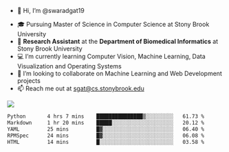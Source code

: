 - 👋 Hi, I’m @swaradgat19
<!-- - 👀 I’m interested in  -->
- 🎓 Pursuing Master of Science in Computer Science at Stony Brook University
- :microscope: **Research Assistant** at the **Department of Biomedical Informatics** at Stony Brook University 
- 💻 I’m currently learning Computer Vision, Machine Learning, Data Visualization and Operating Systems
- 💞️ I’m looking to collaborate on Machine Learning and Web Development projects 
- 📫 Reach me out at sgat@cs.stonybrook.edu

![](https://komarev.com/ghpvc/?username=your-github-username&color=green)

<!--START_SECTION:waka-->

```txt
Python       4 hrs 7 mins    ███████████████▒░░░░░░░░░   61.73 %
Markdown     1 hr 20 mins    █████░░░░░░░░░░░░░░░░░░░░   20.12 %
YAML         25 mins         █▓░░░░░░░░░░░░░░░░░░░░░░░   06.40 %
RPMSpec      24 mins         █▓░░░░░░░░░░░░░░░░░░░░░░░   06.08 %
HTML         14 mins         █░░░░░░░░░░░░░░░░░░░░░░░░   03.58 %
```

<!--END_SECTION:waka-->

<!---
swaradgat19/swaradgat19 is a ✨ special ✨ repository because its `README.md` (this file) appears on your GitHub profile.
You can click the Preview link to take a look at your changes.
--->
